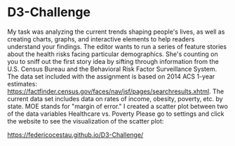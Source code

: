 # D3-Challenge

My task was analyzing the current trends shaping people's lives, as well as creating charts, graphs, and interactive elements to help readers understand your findings.
The editor wants to run a series of feature stories about the health risks facing particular demographics. She's counting on you to sniff out the first story idea by sifting through information from the U.S. Census Bureau and the Behavioral Risk Factor Surveillance System.
The data set included with the assignment is based on 2014 ACS 1-year estimates: https://factfinder.census.gov/faces/nav/jsf/pages/searchresults.xhtml. The current data set includes data on rates of income, obesity, poverty, etc. by state. MOE stands for "margin of error."
I created a scatter plot between two of the data variables Healthcare vs. Poverty
Please go to settings and click the website to see the visualization of the scatter plot:

https://federicocestau.github.io/D3-Challenge/
